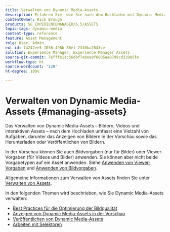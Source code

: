```yaml
---
title: Verwalten von Dynamic Media-Assets
description: Erfahren Sie, wie Sie nach dem Hochladen mit Dynamic Media-Assets wie Videos und Bildern arbeiten. Sie können Assets in der Vorschau anzeigen, herunterladen oder veröffentlichen.
contentOwner: Rick Brough
products: SG_EXPERIENCEMANAGER/6.5/ASSETS
topic-tags: dynamic-media
content-type: reference
feature: Asset Management
role: User, Admin
exl-id: 74242ee5-1036-498b-88ef-2310ba2643ce
solution: Experience Manager, Experience Manager Assets
source-git-commit: 76fffb11c56dbf7ebee9f6805ae0799cd32985fe
workflow-type: ht
source-wordcount: '128'
ht-degree: 100%

---
```


# Verwalten von Dynamic Media-Assets {#managing-assets}

Das Verwalten von Dynamic Media-Assets – Bildern, Videos und interaktiven Assets – nach dem Hochladen umfasst eine Vielzahl von Aufgaben, darunter das Anzeigen von Bildern in der Vorschau sowie das Herunterladen oder Veröffentlichen von Bildern.

In der Vorschau können Sie auch Bildvorgaben (nur für Bilder) oder Viewer-Vorgaben (für Videos und Bilder) anwenden. Sie können aber nicht beide Vorgabetypen auf ein Asset anwenden. Siehe [Anwenden von Viewer-Vorgaben](/help/assets/viewer-presets.md) und [Anwenden von Bildvorgaben](/help/assets/image-sets.md).

Allgemeine Informationen zum Verwalten von Assets finden Sie unter [Verwalten von Assets](/help/assets/manage-assets.md).

In den folgenden Themen wird beschrieben, wie Sie Dynamic Media-Assets verwalten:

* [Best Practices für die Optimierung der Bildqualität](/help/assets/best-practices-for-optimizing-the-quality-of-your-images.md)
* [Anzeigen von Dynamic Media-Assets in der Vorschau](/help/assets/previewing-assets.md)
* [Veröffentlichen von Dynamic Media-Assets](/help/assets/publishing-dynamicmedia-assets.md)
* [Arbeiten mit Selektoren](/help/assets/working-with-selectors.md)
